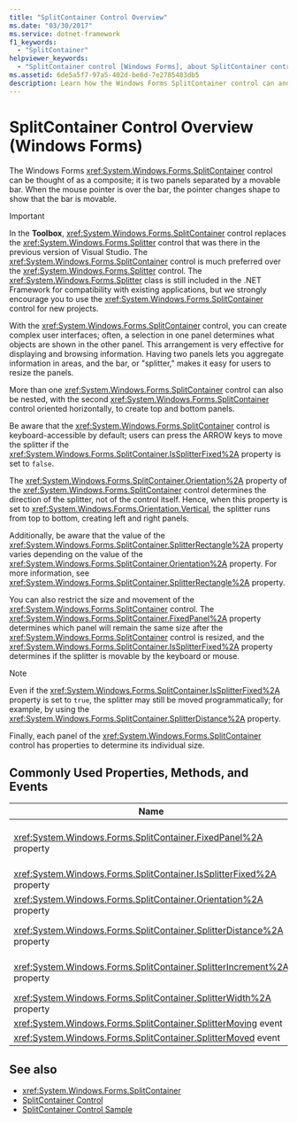 ```yaml
---
title: "SplitContainer Control Overview"
ms.date: "03/30/2017"
ms.service: dotnet-framework
f1_keywords: 
  - "SplitContainer"
helpviewer_keywords: 
  - "SplitContainer control [Windows Forms], about SplitContainer control"
ms.assetid: 6de5a5f7-97a5-402d-be6d-7e2785483db5
description: Learn how the Windows Forms SplitContainer control can and create complex user interfaces and arrangements.
---
```

# SplitContainer Control Overview (Windows Forms)

The Windows Forms <xref:System.Windows.Forms.SplitContainer> control can be thought of as a composite; it is two panels separated by a movable bar. When the mouse pointer is over the bar, the pointer changes shape to show that the bar is movable.

> [!IMPORTANT]
> In the **Toolbox**, <xref:System.Windows.Forms.SplitContainer> control replaces the <xref:System.Windows.Forms.Splitter> control that was there in the previous version of Visual Studio. The <xref:System.Windows.Forms.SplitContainer> control is much preferred over the <xref:System.Windows.Forms.Splitter> control. The <xref:System.Windows.Forms.Splitter> class is still included in the .NET Framework for compatibility with existing applications, but we strongly encourage you to use the <xref:System.Windows.Forms.SplitContainer> control for new projects.

With the <xref:System.Windows.Forms.SplitContainer> control, you can create complex user interfaces; often, a selection in one panel determines what objects are shown in the other panel. This arrangement is very effective for displaying and browsing information. Having two panels lets you aggregate information in areas, and the bar, or "splitter," makes it easy for users to resize the panels.

More than one <xref:System.Windows.Forms.SplitContainer> control can also be nested, with the second <xref:System.Windows.Forms.SplitContainer> control oriented horizontally, to create top and bottom panels.

Be aware that the <xref:System.Windows.Forms.SplitContainer> control is keyboard-accessible by default; users can press the ARROW keys to move the splitter if the <xref:System.Windows.Forms.SplitContainer.IsSplitterFixed%2A> property is set to `false`.

The <xref:System.Windows.Forms.SplitContainer.Orientation%2A> property of the <xref:System.Windows.Forms.SplitContainer> control determines the direction of the splitter, not of the control itself. Hence, when this property is set to <xref:System.Windows.Forms.Orientation.Vertical>, the splitter runs from top to bottom, creating left and right panels.

Additionally, be aware that the value of the <xref:System.Windows.Forms.SplitContainer.SplitterRectangle%2A> property varies depending on the value of the <xref:System.Windows.Forms.SplitContainer.Orientation%2A> property. For more information, see <xref:System.Windows.Forms.SplitContainer.SplitterRectangle%2A> property.

You can also restrict the size and movement of the <xref:System.Windows.Forms.SplitContainer> control. The <xref:System.Windows.Forms.SplitContainer.FixedPanel%2A> property determines which panel will remain the same size after the <xref:System.Windows.Forms.SplitContainer> control is resized, and the <xref:System.Windows.Forms.SplitContainer.IsSplitterFixed%2A> property determines if the splitter is movable by the keyboard or mouse.

> [!NOTE]
> Even if the <xref:System.Windows.Forms.SplitContainer.IsSplitterFixed%2A> property is set to `true`, the splitter may still be moved programmatically; for example, by using the <xref:System.Windows.Forms.SplitContainer.SplitterDistance%2A> property.

Finally, each panel of the <xref:System.Windows.Forms.SplitContainer> control has properties to determine its individual size.

## Commonly Used Properties, Methods, and Events

|Name|Description|
|----------|-----------------|
|<xref:System.Windows.Forms.SplitContainer.FixedPanel%2A> property|Determines which panel will remain the same size after the <xref:System.Windows.Forms.SplitContainer> control is resized.|
|<xref:System.Windows.Forms.SplitContainer.IsSplitterFixed%2A> property|Determines if the splitter can be moved with the keyboard or mouse.|
|<xref:System.Windows.Forms.SplitContainer.Orientation%2A> property|Determines if the splitter is arranged vertically or horizontally.|
|<xref:System.Windows.Forms.SplitContainer.SplitterDistance%2A> property|Determines the distance in pixels from the left or upper edge to the movable splitter bar.|
|<xref:System.Windows.Forms.SplitContainer.SplitterIncrement%2A> property|Determines the minimum distance, in pixels, that the splitter can be moved by the user.|
|<xref:System.Windows.Forms.SplitContainer.SplitterWidth%2A> property|Determines the thickness, in pixels, of the splitter.|
|<xref:System.Windows.Forms.SplitContainer.SplitterMoving> event|Occurs when the splitter is moving.|
|<xref:System.Windows.Forms.SplitContainer.SplitterMoved> event|Occurs when the splitter has moved.|

## See also

- <xref:System.Windows.Forms.SplitContainer>
- [SplitContainer Control](splitcontainer-control-windows-forms.md)
- [SplitContainer Control Sample](/previous-versions/visualstudio/visual-studio-2008/0ffz7d1b(v=vs.90))
